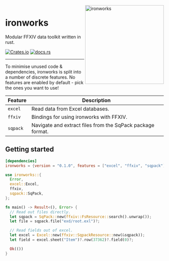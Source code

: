 <img src="https://raw.githubusercontent.com/ackwell/ironworks/main/logo.png" alt="ironworks" align="right" height="250">

# ironworks

Modular FFXIV data toolkit written in rust.

[![Crates.io](https://img.shields.io/crates/v/ironworks?style=flat-square)](https://crates.io/crates/)
[![docs.rs](https://img.shields.io/docsrs/ironworks?style=flat-square)](https://docs.rs/ironworks)

---

To minimise unused code & dependencies, ironworks is split into a number of discrete features. No features are enabled by default - pick the ones you want to use!

| Feature  | Description                                                |
| -------- | ---------------------------------------------------------- |
| `excel`  | Read data from Excel databases.                            |
| `ffxiv`  | Bindings for using ironworks with FFXIV.                   |
| `sqpack` | Navigate and extract files from the SqPack package format. |

## Getting started

```toml
[dependencies]
ironworks = {version = "0.1.0", features = ["excel", "ffxiv", "sqpack"]}
```

```rust
use ironworks::{
  Error,
  excel::Excel,
  ffxiv,
  sqpack::SqPack,
};

fn main() -> Result<(), Error> {
  // Read out files directly.
  let sqpack = SqPack::new(ffxiv::FsResource::search().unwrap());
  let file = sqpack.file("exd/root.exl")?;

  // Read fields out of excel.
  let excel = Excel::new(ffxiv::SqpackResource::new(&sqpack));
  let field = excel.sheet("Item")?.row(37362)?.field(0)?;

  Ok(())
}
```
